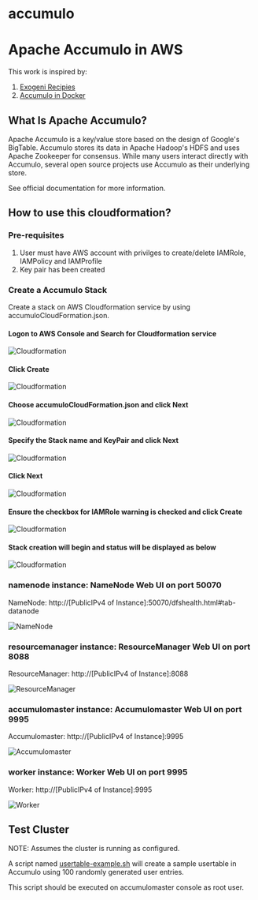 # accumulo
# Apache Accumulo in AWS
This work is inspired by: 
1. [Exogeni Recipies](https://github.com/RENCI-NRIG/exogeni-recipes/blob/master/accumulo/accumulo_exogeni_postboot.sh)
2. [Accumulo in Docker](https://github.com/RENCI-NRIG/accumulo)

## What Is Apache Accumulo?
Apache Accumulo is a key/value store based on the design of Google's BigTable. Accumulo stores its data in Apache Hadoop's HDFS and uses Apache Zookeeper for consensus. While many users interact directly with Accumulo, several open source projects use Accumulo as their underlying store.

See official documentation for more information.

## How to use this cloudformation?
### Pre-requisites
1. User must have AWS account with privilges to create/delete IAMRole, IAMPolicy and IAMProfile
2. Key pair has been created
### Create a Accumulo Stack
Create a stack on AWS Cloudformation service by using accumuloCloudFormation.json. 
#### Logon to AWS Console and Search for Cloudformation service
![Cloudformation](../master/images/aws1.png)
#### Click Create 
![Cloudformation](../master/images/aws2.png)
#### Choose accumuloCloudFormation.json and click Next
![Cloudformation](../master/images/aws3.png)
#### Specify the Stack name and KeyPair and click Next
![Cloudformation](../master/images/aws4.png)
#### Click Next
![Cloudformation](../master/images/aws5.png)
#### Ensure the checkbox for IAMRole warning is checked and click Create
![Cloudformation](../master/images/aws6.png)
#### Stack creation will begin and status will be displayed as below
![Cloudformation](../master/images/aws7.png)

### namenode instance: NameNode Web UI on port 50070

NameNode: http://[PublicIPv4 of Instance]:50070/dfshealth.html#tab-datanode

![NameNode](../master/images/namenode.png)

### resourcemanager instance: ResourceManager Web UI on port 8088

ResourceManager: http://[PublicIPv4 of Instance]:8088

![ResourceManager](../master/images/resourcemanager.png)

### accumulomaster instance: Accumulomaster Web UI on port 9995

Accumulomaster: http://[PublicIPv4 of Instance]:9995

![Accumulomaster](../master/images/accumulomaster.png)

### worker instance: Worker Web UI on port 9995

Worker: http://[PublicIPv4 of Instance]:9995

![Worker](../master/images/worker1.png)

## Test Cluster
NOTE: Assumes the cluster is running as configured.

A script named [usertable-example.sh](../master/test/usertable-example.sh) will create a sample usertable in Accumulo using 100 randomly generated user entries. 

This script should be executed on accumulomaster console as root user.




